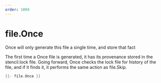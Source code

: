 ```yaml
---
order: 1004
---
```


<!-- Generated by tools/docgen. DO NOT EDIT. -->

# file.Once

Once will only generate this file a single time, and store that fact

The first time a Once file is generated, it has its provenance stored in
the stencil.lock file. Going forward, Once checks the lock file for
history of the file, and if it finds it, it performs the same action as
file.Skip.

```go
{{- file.Once }}
```
